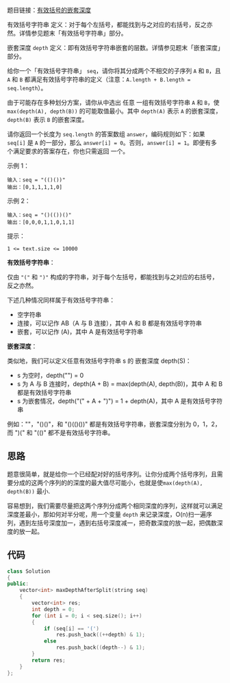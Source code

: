 题目链接：[有效括号的嵌套深度](https://leetcode-cn.com/problems/maximum-nesting-depth-of-two-valid-parentheses-strings/)

有效括号字符串 定义：对于每个左括号，都能找到与之对应的右括号，反之亦然。详情参见题末「有效括号字符串」部分。

嵌套深度 `depth` 定义：即有效括号字符串嵌套的层数。详情参见题末「嵌套深度」部分。

 

给你一个「有效括号字符串」 `seq`，请你将其分成两个不相交的子序列 `A` 和 `B`，且 `A` 和 `B` 都满足有效括号字符串的定义（注意：`A.length + B.length = seq.length`）。

由于可能存在多种划分方案，请你从中选出 任意 一组有效括号字符串 `A` 和 `B`，使 `max(depth(A), depth(B))` 的可能取值最小。其中 `depth(A)` 表示 `A` 的嵌套深度，`depth(B)` 表示 `B` 的嵌套深度。

请你返回一个长度为 `seq.length` 的答案数组 `answer`，编码规则如下：如果 `seq[i]` 是 `A` 的一部分，那么 `answer[i] = 0`。否则，`answer[i] = 1`。即便有多个满足要求的答案存在，你也只需返回 一个。



示例 1：

```
输入：seq = "(()())"
输出：[0,1,1,1,1,0]
```


示例 2：

```
输入：seq = "()(())()"
输出：[0,0,0,1,1,0,1,1]
```


提示：

```
1 <= text.size <= 10000
```

**有效括号字符串**：

仅由 `"("` 和 `")"` 构成的字符串，对于每个左括号，都能找到与之对应的右括号，反之亦然。

下述几种情况同样属于有效括号字符串：

- 空字符串
- 连接，可以记作 AB（A 与 B 连接），其中 A 和 B 都是有效括号字符串
- 嵌套，可以记作 (A)，其中 A 是有效括号字符串

**嵌套深度**：

类似地，我们可以定义任意有效括号字符串 s 的 嵌套深度 depth(S)：

- s 为空时，depth("") = 0
- s 为 A 与 B 连接时，depth(A + B) = max(depth(A), depth(B))，其中 A 和 B 都是有效括号字符串
- s 为嵌套情况，depth("(" + A + ")") = 1 + depth(A)，其中 A 是有效括号字符串

例如：""，"()()"，和 "()(()())" 都是有效括号字符串，嵌套深度分别为 0，1，2，而 ")(" 和 "(()" 都不是有效括号字符串。

## 思路

题意很简单，就是给你一个已经配对好的括号序列。让你分成两个括号序列，且需要分成的这两个序列的的深度的最大值尽可能小，也就是使`max(depth(A), depth(B))` 最小.

容易想到，我们需要尽量把这两个序列分成两个相同深度的序列，这样就可以满足深度差最小，那如何对半分呢，用一个变量 `depth` 来记录深度，O(n)扫一遍序列，遇到左括号深度加一，遇到右括号深度减一，把奇数深度的放一起，把偶数深度的放一起。

## 代码

```cpp
class Solution
{
public:
    vector<int> maxDepthAfterSplit(string seq)
    {
        vector<int> res;
        int depth = 0;
        for (int i = 0; i < seq.size(); i++)
        {
            if (seq[i] == '(')
                res.push_back((++depth) & 1);
            else
                res.push_back((depth--) & 1);
        }
        return res;
    }
};
```



